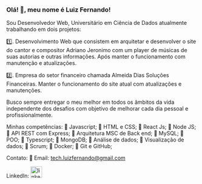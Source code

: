 ### Olá! 👋, meu nome é Luiz Fernando!

Sou Desenvolvedor Web, Universitário em Ciência de Dados atualmente trabalhando em dois projetos:

1️⃣. Desenvolvimento Web que consistem em arquitetar e desenvolver o site do cantor e compositor Adriano Jeronimo com um player de músicas de suas autorias e outras informações. Após manter o funcionamento com manutenção e atualizações.

2️⃣. Empresa do setor financeiro chamada Almeida Dias Soluções Financeiras. Manter o funcionamento do site atual com atualizações e manutenções.

Busco sempre entregar o meu melhor em todos os âmbitos da vida independente dos desafios com objetivo de melhorar cada dia pessoal e profissionalmente.

Minhas competências:
🔹 Javascript;
🔹 HTML e CSS;
🔹 React Js;
🔹 Node JS;
🔹 API REST com Express;
🔹 Arquitetura MSC de Back end;
🔹 MySQL;
🔹 POO;
🔹 Typescript;
🔹 MongoDB;
🔹 Análise de dados;
🔹 Visualização de dados;
🔹 Scrum;
🔹 Docker;
🔹 Git e GitHub;

Contato:
🔸 Email: tech.luizfernando@gmail.com


LinkedIn: 
[<img src='https://cdn.icon-icons.com/icons2/99/PNG/512/linkedin_socialnetwork_17441.png' alt='linkedin' height='30'>](https://www.linkedin.com/in/nandorodrigues/)
